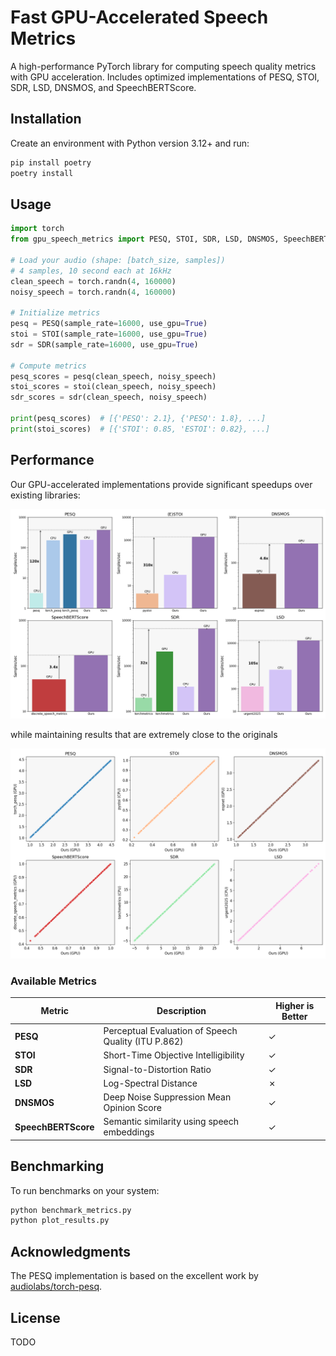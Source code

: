 # Fast GPU-Accelerated Speech Metrics

A high-performance PyTorch library for computing speech quality metrics with GPU acceleration. Includes optimized implementations of PESQ, STOI, SDR, LSD, DNSMOS, and SpeechBERTScore.

## Installation
Create an environment with Python version 3.12+ and run:
```bash
pip install poetry
poetry install
```

## Usage

```python
import torch
from gpu_speech_metrics import PESQ, STOI, SDR, LSD, DNSMOS, SpeechBERTScore

# Load your audio (shape: [batch_size, samples])
# 4 samples, 10 second each at 16kHz
clean_speech = torch.randn(4, 160000)
noisy_speech = torch.randn(4, 160000)

# Initialize metrics
pesq = PESQ(sample_rate=16000, use_gpu=True)
stoi = STOI(sample_rate=16000, use_gpu=True)
sdr = SDR(sample_rate=16000, use_gpu=True)

# Compute metrics
pesq_scores = pesq(clean_speech, noisy_speech)
stoi_scores = stoi(clean_speech, noisy_speech)
sdr_scores = sdr(clean_speech, noisy_speech)

print(pesq_scores)  # [{'PESQ': 2.1}, {'PESQ': 1.8}, ...]
print(stoi_scores)  # [{'STOI': 0.85, 'ESTOI': 0.82}, ...]
```

## Performance

Our GPU-accelerated implementations provide significant speedups over existing libraries:

![Performance Comparison](plots/samples_per_second.png)

while maintaining results that are extremely close to the originals

![Performance Comparison](plots/deviations.png)

### Available Metrics

| Metric | Description | Higher is Better |
|--------|-------------|------------------|
| **PESQ** | Perceptual Evaluation of Speech Quality (ITU P.862) | ✓ |
| **STOI** | Short-Time Objective Intelligibility | ✓ |
| **SDR** | Signal-to-Distortion Ratio | ✓ |
| **LSD** | Log-Spectral Distance | ✗ |
| **DNSMOS** | Deep Noise Suppression Mean Opinion Score | ✓ |
| **SpeechBERTScore** | Semantic similarity using speech embeddings | ✓ |

## Benchmarking

To run benchmarks on your system:

```bash
python benchmark_metrics.py
python plot_results.py
```

## Acknowledgments

The PESQ implementation is based on the excellent work by [audiolabs/torch-pesq](https://github.com/audiolabs/torch-pesq).

## License

TODO
